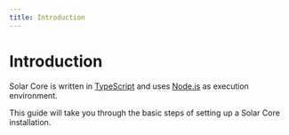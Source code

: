 ```yaml
---
title: Introduction
---
```


# Introduction

Solar Core is written in <a href="https://github.com/microsoft/typescript" target="_blank" rel="noopener noreferrer">TypeScript</a> and uses <a href="https://nodejs.org" target="_blank" rel="noopener noreferrer">Node.js</a> as execution environment.

This guide will take you through the basic steps of setting up a Solar Core installation.
